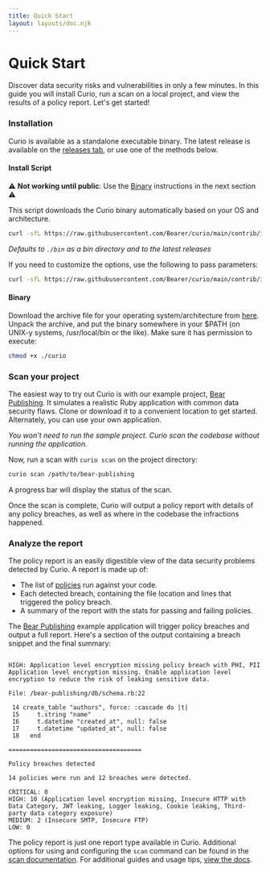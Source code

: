 ```yaml
---
title: Quick Start
layout: layouts/doc.njk
---
```


# Quick Start

Discover data security risks and vulnerabilities in only a few minutes. In this guide you will install Curio, run a scan on a local project, and view the results of a policy report. Let's get started!

### Installation

Curio is available as a standalone executable binary. The latest release is available on the [releases tab](https://github.com/Bearer/curio/releases/latest), or use one of the methods below.

#### Install Script

:warning: **Not working until public**: Use the [Binary](#binary) instructions in the next section :warning:

This script downloads the Curio binary automatically based on your OS and architecture.

```bash
curl -sfL https://raw.githubusercontent.com/Bearer/curio/main/contrib/install.sh | sh
```

_Defaults to `./bin` as a bin directory and to the latest releases_

If you need to customize the options, use the following to pass parameters:

```bash
curl -sfL https://raw.githubusercontent.com/Bearer/curio/main/contrib/install.sh | sh -s -- -b /usr/local/bin
```

#### Binary

Download the archive file for your operating system/architecture from [here](https://github.com/Bearer/curio/releases/latest/). Unpack the archive, and put the binary somewhere in your $PATH (on UNIX-y systems, /usr/local/bin or the like). Make sure it has permission to execute:

```bash
chmod +x ./curio
```

### Scan your project

The easiest way to try out Curio is with our example project, [Bear Publishing](https://github.com/Bearer/bear-publishing). It simulates a realistic Ruby application with common data security flaws. Clone or download it to a convenient location to get started. Alternately, you can use your own application.

*You won't need to run the sample project. Curio scan the codebase without running the application.*

Now, run a scan with `curio scan` on the project directory:

```bash
curio scan /path/to/bear-publishing
```

A progress bar will display the status of the scan.

Once the scan is complete, Curio will output a policy report with details of any policy breaches, as well as where in the codebase the infractions happened.

### Analyze the report

The policy report is an easily digestible view of the data security problems detected by Curio. A report is made up of:

- The list of [policies](/reference/policies/) run against your code.
- Each detected breach, containing the file location and lines that triggered the policy breach.
- A summary of the report with the stats for passing and failing policies.

The [Bear Publishing](https://github.com/Bearer/bear-publishing) example application will trigger policy breaches and output a full report. Here's a section of the output containing a breach snippet and the final summary:

```text

HIGH: Application level encryption missing policy breach with PHI, PII
Application level encryption missing. Enable application level encryption to reduce the risk of leaking sensitive data.

File: /bear-publishing/db/schema.rb:22

 14 create_table "authors", force: :cascade do |t|
 15     t.string "name"
 16     t.datetime "created_at", null: false
 17     t.datetime "updated_at", null: false
 18   end

=====================================

Policy breaches detected

14 policies were run and 12 breaches were detected.

CRITICAL: 0
HIGH: 10 (Application level encryption missing, Insecure HTTP with Data Category, JWT leaking, Logger leaking, Cookie leaking, Third-party data category exposure)
MEDIUM: 2 (Insecure SMTP, Insecure FTP)
LOW: 0
```

The policy report is just one report type available in Curio. Additional options for using and configuring the `scan` command can be found in the [scan documentation](/reference/commands/#scan). For additional guides and usage tips, [view the docs](https://curio.sh).